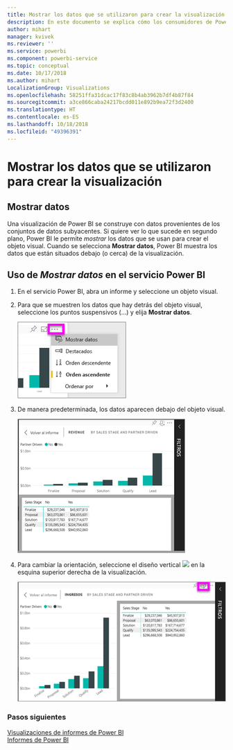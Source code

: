 ```yaml
---
title: Mostrar los datos que se utilizaron para crear la visualización de Power BI
description: En este documento se explica cómo los consumidores de Power BI pueden "ver" los datos usados para crear un objeto visual.
author: mihart
manager: kvivek
ms.reviewer: ''
ms.service: powerbi
ms.component: powerbi-service
ms.topic: conceptual
ms.date: 10/17/2018
ms.author: mihart
LocalizationGroup: Visualizations
ms.openlocfilehash: 58251ffa31dcac17f83c8b4ab3962b7df4b87f84
ms.sourcegitcommit: a3ce866caba24217bcdd011e892b9ea72f3d2400
ms.translationtype: HT
ms.contentlocale: es-ES
ms.lasthandoff: 10/18/2018
ms.locfileid: "49396391"
---
```

# <a name="show-the-data-that-was-used-to-create-the-visualization"></a>Mostrar los datos que se utilizaron para crear la visualización
## <a name="show-data"></a>Mostrar datos
Una visualización de Power BI se construye con datos provenientes de los conjuntos de datos subyacentes. Si quiere ver lo que sucede en segundo plano, Power BI le permite *mostrar* los datos que se usan para crear el objeto visual. Cuando se selecciona **Mostrar datos**, Power BI muestra los datos que están situados debajo (o cerca) de la visualización.


## <a name="using-show-data-in-power-bi-service"></a>Uso de *Mostrar datos* en el servicio Power BI
1. En el servicio Power BI, abra un informe y seleccione un objeto visual.  
2. Para que se muestren los datos que hay detrás del objeto visual, seleccione los puntos suspensivos (...) y elija **Mostrar datos**.
   
   ![seleccionar Mostrar datos](./media/end-user-show-data/power-bi-show-data2.png)
3. De manera predeterminada, los datos aparecen debajo del objeto visual.
   
   ![Presentación vertical de objeto visual y datos](./media/end-user-show-data/power-bi-explore-show-data-new.png)

4. Para cambiar la orientación, seleccione el diseño vertical ![](media/end-user-show-data/power-bi-vertical-icon-new.png) en la esquina superior derecha de la visualización.
   
   ![Presentación horizontal de objeto visual y datos](./media/end-user-show-data/power-bi-explore-show-data2-new.png)

### <a name="next-steps"></a>Pasos siguientes
[Visualizaciones de informes de Power BI](../visuals/power-bi-report-visualizations.md)    
[Informes de Power BI](end-user-reports.md)    
